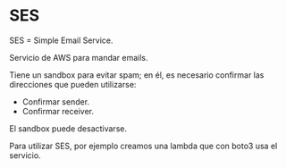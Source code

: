 # SES

SES = Simple Email Service.

Servicio de AWS para mandar emails.

Tiene un sandbox para evitar spam; en él, es necesario confirmar las direcciones que pueden utilizarse:

- Confirmar sender.
- Confirmar receiver.

El sandbox puede desactivarse.

Para utilizar SES, por ejemplo creamos una lambda que con boto3 usa el servicio.
